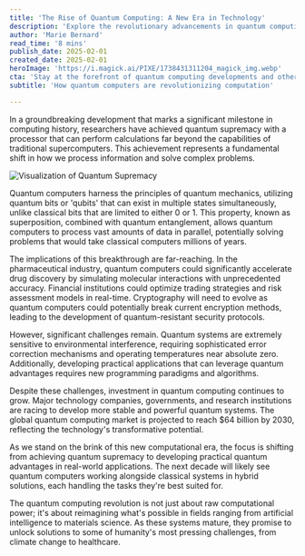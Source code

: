 ```yaml
---
title: 'The Rise of Quantum Computing: A New Era in Technology'
description: 'Explore the revolutionary advancements in quantum computing and their profound implications across various industries, including pharmaceuticals, finance, and cryptography. Discover how quantum computers are poised to redefine computational limits and solve complex problems previously unsolvable by classical computers.'
author: 'Marie Bernard'
read_time: '8 mins'
publish_date: 2025-02-01
created_date: 2025-02-01
heroImage: 'https://i.magick.ai/PIXE/1738431311204_magick_img.webp'
cta: 'Stay at the forefront of quantum computing developments and other technological breakthroughs. Follow us on LinkedIn for regular updates on the latest innovations shaping our future.'
subtitle: 'How quantum computers are revolutionizing computation'

---
```


In a groundbreaking development that marks a significant milestone in computing history, researchers have achieved quantum supremacy with a processor that can perform calculations far beyond the capabilities of traditional supercomputers. This achievement represents a fundamental shift in how we process information and solve complex problems.

![Visualization of Quantum Supremacy](https://i.magick.ai/PIXE/1738431311208_magick_img.webp)

Quantum computers harness the principles of quantum mechanics, utilizing quantum bits or 'qubits' that can exist in multiple states simultaneously, unlike classical bits that are limited to either 0 or 1. This property, known as superposition, combined with quantum entanglement, allows quantum computers to process vast amounts of data in parallel, potentially solving problems that would take classical computers millions of years.

The implications of this breakthrough are far-reaching. In the pharmaceutical industry, quantum computers could significantly accelerate drug discovery by simulating molecular interactions with unprecedented accuracy. Financial institutions could optimize trading strategies and risk assessment models in real-time. Cryptography will need to evolve as quantum computers could potentially break current encryption methods, leading to the development of quantum-resistant security protocols.

However, significant challenges remain. Quantum systems are extremely sensitive to environmental interference, requiring sophisticated error correction mechanisms and operating temperatures near absolute zero. Additionally, developing practical applications that can leverage quantum advantages requires new programming paradigms and algorithms.

Despite these challenges, investment in quantum computing continues to grow. Major technology companies, governments, and research institutions are racing to develop more stable and powerful quantum systems. The global quantum computing market is projected to reach $64 billion by 2030, reflecting the technology's transformative potential.

As we stand on the brink of this new computational era, the focus is shifting from achieving quantum supremacy to developing practical quantum advantages in real-world applications. The next decade will likely see quantum computers working alongside classical systems in hybrid solutions, each handling the tasks they're best suited for.

The quantum computing revolution is not just about raw computational power; it's about reimagining what's possible in fields ranging from artificial intelligence to materials science. As these systems mature, they promise to unlock solutions to some of humanity's most pressing challenges, from climate change to healthcare.